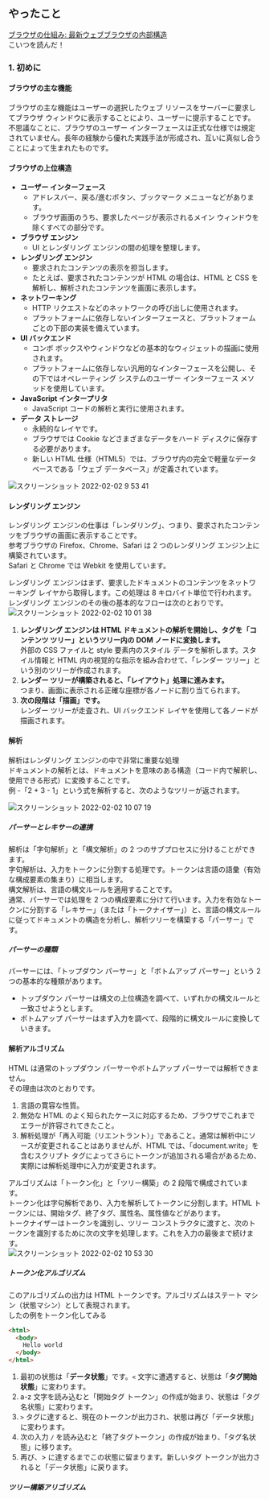 ## やったこと
[ブラウザの仕組み: 最新ウェブブラウザの内部構造](https://www.html5rocks.com/ja/tutorials/internals/howbrowserswork/#Parsing_general)  
こいつを読んだ！  

### 1. 初めに
#### ブラウザの主な機能
ブラウザの主な機能はユーザーの選択したウェブ リソースをサーバーに要求してブラウザ ウィンドウに表示することにより、ユーザーに提示することです。  
不思議なことに、ブラウザのユーザー インターフェースは正式な仕様では規定されていません。長年の経験から優れた実践手法が形成され、互いに真似し合うことによって生まれたものです。  

#### ブラウザの上位構造
- **ユーザー インターフェース**
  - アドレスバー、戻る/進むボタン、ブックマーク メニューなどがあります。
  - ブラウザ画面のうち、要求したページが表示されるメイン ウィンドウを除くすべての部分です。
- **ブラウザ エンジン**
  - UI とレンダリング エンジンの間の処理を整理します。
- **レンダリング エンジン**
  - 要求されたコンテンツの表示を担当します。
  - たとえば、要求されたコンテンツが HTML の場合は、HTML と CSS を解析し、解析されたコンテンツを画面に表示します。
- **ネットワーキング**
  - HTTP リクエストなどのネットワークの呼び出しに使用されます。
  - プラットフォームに依存しないインターフェースと、プラットフォームごとの下部の実装を備えています。
- **UI バックエンド**
  - コンボ ボックスやウィンドウなどの基本的なウィジェットの描画に使用されます。
  - プラットフォームに依存しない汎用的なインターフェースを公開し、その下ではオペレーティング システムのユーザー インターフェース メソッドを使用しています。
- **JavaScript インタープリタ**
  - JavaScript コードの解析と実行に使用されます。
- **データ ストレージ**
  - 永続的なレイヤです。
  - ブラウザでは Cookie などさまざまなデータをハード ディスクに保存する必要があります。
  - 新しい HTML 仕様（HTML5）では、ブラウザ内の完全で軽量なデータベースである「ウェブ データベース」が定義されています。
 
 ![スクリーンショット 2022-02-02 9 53 41](https://user-images.githubusercontent.com/78260526/152076073-58097154-55b3-483a-bb9f-ce7c3ae1bc93.png)  
 
 #### レンダリング エンジン
レンダリング エンジンの仕事は「レンダリング」、つまり、要求されたコンテンツをブラウザの画面に表示することです。  
参考ブラウザの Firefox、Chrome、Safari は 2 つのレンダリング エンジン上に構築されています。  
Safari と Chrome では Webkit を使用しています。  

レンダリング エンジンはまず、要求したドキュメントのコンテンツをネットワーキング レイヤから取得します。この処理は 8 キロバイト単位で行われます。  
レンダリング エンジンのその後の基本的なフローは次のとおりです。  
![スクリーンショット 2022-02-02 10 01 38](https://user-images.githubusercontent.com/78260526/152076819-dec8ad89-5096-4cf9-b27b-3e13a8e37f53.png)  

1. **レンダリング エンジンは HTML ドキュメントの解析を開始し、タグを「コンテンツ ツリー」というツリー内の DOM ノードに変換します。**  
  外部の CSS ファイルと style 要素内のスタイル データを解析します。スタイル情報と HTML 内の視覚的な指示を組み合わせて、「レンダー ツリー」という別のツリーが作成されます。  
2. **レンダー ツリーが構築されると、「レイアウト」処理に進みます。**  
  つまり、画面に表示される正確な座標が各ノードに割り当てられます。  
3. **次の段階は「描画」です。**  
  レンダー ツリーが走査され、UI バックエンド レイヤを使用して各ノードが描画されます。  

#### 解析
解析はレンダリング エンジンの中で非常に重要な処理  
ドキュメントの解析とは、ドキュメントを意味のある構造（コード内で解釈し、使用できる形式）に変換することです。  
例 -「2 + 3 - 1」という式を解析すると、次のようなツリーが返されます。   
  
![スクリーンショット 2022-02-02 10 07 19](https://user-images.githubusercontent.com/78260526/152077290-cfdd6d8f-59d4-42ac-b39d-839a25204426.png)  

##### パーサーとレキサーの連携
解析は「字句解析」と「構文解析」の 2 つのサブプロセスに分けることができます。  
字句解析は、入力をトークンに分割する処理です。トークンは言語の語彙（有効な構成要素の集まり）に相当します。  
構文解析は、言語の構文ルールを適用することです。  
通常、パーサーでは処理を 2 つの構成要素に分けて行います。入力を有効なトークンに分割する「レキサー」（または「トークナイザー」）と、言語の構文ルールに従ってドキュメントの構造を分析し、解析ツリーを構築する「パーサー」です。  

##### パーサーの種類
パーサーには、「トップダウン パーサー」と「ボトムアップ パーサー」という 2 つの基本的な種類があります。  
- トップダウン パーサーは構文の上位構造を調べて、いずれかの構文ルールと一致させようとします。
- ボトムアップ パーサーはまず入力を調べて、段階的に構文ルールに変換していきます。

#### 解析アルゴリズム
HTML は通常のトップダウン パーサーやボトムアップ パーサーでは解析できません。  
その理由は次のとおりです。  
1. 言語の寛容な性質。  
2. 無効な HTML のよく知られたケースに対応するため、ブラウザでこれまでエラーが許容されてきたこと。
3. 解析処理が「再入可能（リエントラント）」であること。通常は解析中にソースが変更されることはありませんが、HTML では、「document.write」を含むスクリプト タグによってさらにトークンが追加される場合があるため、実際には解析処理中に入力が変更されます。

アルゴリズムは「トークン化」と「ツリー構築」の 2 段階で構成されています。  
トークン化は字句解析であり、入力を解析してトークンに分割します。HTML トークンには、開始タグ、終了タグ、属性名、属性値などがあります。  
トークナイザーはトークンを識別し、ツリー コンストラクタに渡すと、次のトークンを識別するために次の文字を処理します。これを入力の最後まで続けます。  
![スクリーンショット 2022-02-02 10 53 30](https://user-images.githubusercontent.com/78260526/152081165-103672b1-6073-4f7b-a362-973bdb50dca7.png)  

##### トークン化アルゴリズム
このアルゴリズムの出力は HTML トークンです。アルゴリズムはステート マシン（状態マシン）として表現されます。  
したの例をトークン化してみる  
```html
<html>
  <body>
    Hello world
  </body>
</html>
```
1. 最初の状態は「**データ状態**」です。`<` 文字に遭遇すると、状態は「**タグ開始状態**」に変わります。
2. a-z 文字を読み込むと「開始タグ トークン」の作成が始まり、状態は「タグ名状態」に変わります。 
3. `>` タグに達すると、現在のトークンが出力され、状態は再び「データ状態」に変わります。
4. 次の入力 `/` を読み込むと「終了タグトークン」の作成が始まり、「タグ名状態」に移ります。
5. 再び、> に達するまでこの状態に留まります。新しいタグ トークンが出力されると「データ状態」に戻ります。

##### ツリー構築アリゴリズム



 
 
 
 
 
 
